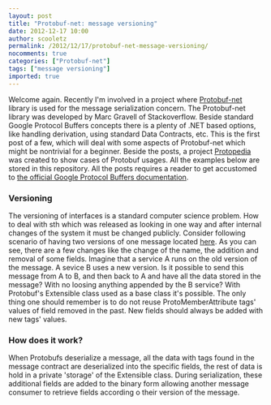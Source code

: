 ```yaml
---
layout: post
title: "Protobuf-net: message versioning"
date: 2012-12-17 10:00
author: scooletz
permalink: /2012/12/17/protobuf-net-message-versioning/
nocomments: true
categories: ["Protobuf-net"]
tags: ["message versioning"]
imported: true
---
```


Welcome again. Recently I'm involved in a project where [Protobuf-net](http://code.google.com/p/protobuf-net/) library is used for the message serialization concern. The Protobuf-net library was developed by Marc Gravell of Stackoverflow. Beside standard Google Protocol Buffers concepts there is a plenty of .NET based options, like handling derivation, using standard Data Contracts, etc. This is the first post of a few, which will deal with some aspects of Protobuf-net which might be nontrivial for a beginner. Beside the posts, a project [Protopedia](https://github.com/Scooletz/Protopedia) was created to show cases of Protobuf usages. All the examples below are stored in this repository. All the posts requires a reader to get accustomed to [the official Google Protocol Buffers documentation](https://developers.google.com/protocol-buffers/).

### Versioning

The versioning of interfaces is a standard computer science problem. How to deal with sth which was released as looking in one way and after internal changes of the system it must be changed publicly.
Consider following scenario of having two versions of one message located [here](https://github.com/Scooletz/Protopedia/blob/master/Protopedia/Versioning/Messages.cs). As you can see, there are a few changes like the change of the name, the addition and removal of some fields. Imagine that a service A runs on the old version of the message. A sevice B uses a new version. Is it possible to send this message from A to B, and then back to A and have all the data stored in the message? With no loosing anything appended by the B service? With Protobuf's Extensible class used as a base class it's possible. The only thing one should remember is to do not reuse ProtoMemberAttribute tags' values of field removed in the past. New fields should always be added with new tags' values.

### How does it work?

When Protobufs deserialize a message, all the data with tags found in the message contract are deserialized into the specific fields, the rest of data is hold in a private 'storage' of the Extensible class. During serialization, these additional fields are added to the binary form allowing another message consumer to retrieve fields according o their version of the message.
